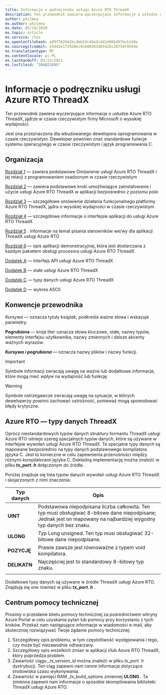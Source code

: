 ```yaml
---
title: Informacje o podręczniku usługi Azure RTO ThreadX
description: Ten przewodnik zawiera wyczerpujące informacje o usłudze Azure RTO ThreadX, jądrze w czasie rzeczywistym firmy Microsoft o wysokiej wydajności.
author: philmea
ms.author: philmea
ms.date: 05/19/2020
ms.topic: article
ms.service: rtos
ms.openlocfilehash: ad9f782942bcdbb2dc49a9c841d865d97bcb1d4e
ms.sourcegitcommit: e3d42e1f2920ec9cb002634b542bc20754f9544e
ms.translationtype: MT
ms.contentlocale: pl-PL
ms.lasthandoff: 03/22/2021
ms.locfileid: "104822495"
---
```

# <a name="about-the-azure-rtos-threadx-guide"></a>Informacje o podręczniku usługi Azure RTO ThreadX

Ten przewodnik zawiera wyczerpujące informacje o usłudze Azure RTO ThreadX, jądrze w czasie rzeczywistym firmy Microsoft o wysokiej wydajności. 

Jest ona przeznaczona dla wbudowanego dewelopera oprogramowania w czasie rzeczywistym. Deweloper powinien znać standardowe funkcje systemu operacyjnego w czasie rzeczywistym i język programowania C.

## <a name="organization"></a>Organizacja

[Rozdział 1](chapter1.md) — zawiera podstawowe Omówienie usługi Azure RTO ThreadX i jej relacji z programowaniem osadzonym w czasie rzeczywistym

[Rozdział 2](chapter2.md) — zawiera podstawowe kroki umożliwiające zainstalowanie i użycie usługi Azure RTO ThreadX w aplikacji bezpośrednio *z poziomu pola*

[Rozdział 3](chapter3.md) — szczegółowe omówienie działania funkcjonalnego platformy Azure RTO ThreadX, jądra o wysokiej wydajności w czasie rzeczywistym

[Rozdział 4](chapter4.md) — szczegółowe informacje o interfejsie aplikacji do usługi Azure RTO ThreadX

[Rozdział 5](chapter5.md) . informacje na temat pisania sterowników we/wy dla aplikacji ThreadX usługi Azure RTO

[Rozdział 6](chapter6.md) — opis aplikacji demonstracyjnej, która jest dostarczana z każdym pakietem obsługi procesora usługi Azure RTO ThreadX

[Dodatek A](appendix-a.md) — interfejs API usługi Azure RTO ThreadX

[Dodatek B](appendix-b.md) — stałe usługi Azure RTO ThreadX

[Dodatek C](appendix-c.md) — typy danych usługi Azure RTO ThreadX

[Dodatek D](appendix-d.md) — wykres ASCII

## <a name="guide-conventions"></a>Konwencje przewodnika

*Kursywa* — oznacza tytuły książek, podkreśla ważne słowa i wskazuje parametry.

**Pogrubiona** — kroje liter oznacza słowa kluczowe, stałe, nazwy typów, elementy interfejsu użytkownika, nazwy zmiennych i dalsze akcenty ważnych wyrazów.

***Kursywa i pogrubiona*** — oznacza nazwy plików i nazwy funkcji.

> [!IMPORTANT]
> Symbole informacji zwracają uwagę na ważne lub dodatkowe informacje, które mogą mieć wpływ na wydajność lub funkcję.

> [!WARNING]
> Symbole ostrzegawcze zwracają uwagę na sytuacje, w których deweloperzy powinni zachować ostrożność, ponieważ mogą spowodować błędy krytyczne.

## <a name="azure-rtos-threadx-data-types"></a>Azure RTO — typy danych ThreadX

Oprócz niestandardowych typów danych struktury formantu ThreadX usługi Azure RTO istnieje szereg specjalnych typów danych, które są używane w interfejsie wywołań usługi Azure RTO ThreadX. Te specjalne typy danych są mapowane bezpośrednio na typy danych podstawowego kompilatora języka C. Jest to konieczne w celu zapewnienia przenośności między różnymi kompilatorami języka C. Dokładną implementację można znaleźć w pliku ***tx_port. h*** dołączonym do źródła.

Poniżej znajduje się lista typów danych wywołań usługi Azure RTO ThreadX i skojarzonych z nimi znaczenia:

| Typ danych  | Opis |
| -------- | ------------------------------------------------------------------------------------------------------------------------------------ |
| **UINT** | Podstawowa niepodpisana liczba całkowita. Ten typ musi obsługiwać 8-bitowe dane niepodpisane; Jednak jest on mapowany na najbardziej wygodny typ danych bez znaku. |
| **ULONG** | Typ Long unsigned. Ten typ musi obsługiwać 32-bitowe dane niepodpisane. |
| **POZYCJĘ** | Prawie zawsze jest równoważne z typem void kompilatora. |
| **DELIKATN** | Najczęściej jest to standardowy 8-bitowy typ znaku. |
|  |  |

Dodatkowe typy danych są używane w źródle ThreadX usługi Azure RTO. Znajdują się one również w pliku ***tx_port. h*** .

## <a name="customer-support-center"></a>Centrum pomocy technicznej

Prosimy o przesłanie biletu pomocy technicznej za pośrednictwem witryny Azure Portal w celu uzyskania pytań lub pomocy przy korzystaniu z tych kroków. Przekaż nam następujące informacje w wiadomości e-mail, aby skuteczniej rozwiązywać Twoje żądanie pomocy technicznej:

1. Szczegółowy opis problemu, w tym częstotliwość występowania i tego, czy może być niezawodnie odtwarzany.
2. Szczegółowy opis wszelkich zmian w aplikacji i/lub Azure RTO ThreadX, który poprzedza problem.
3. Zawartość ciągu *_tx_version_id* można znaleźć w pliku *tx_port. h* dystrybucji. Ten ciąg zapewni nam cenne informacje dotyczące środowiska czasu wykonywania.
4. Zawartość w pamięci RAM _tx_build_options zmiennej  **ULONG** . Ta zmienna zapewni nam informacje o sposobie skompilowania biblioteki ThreadX usługi Azure RTO.

